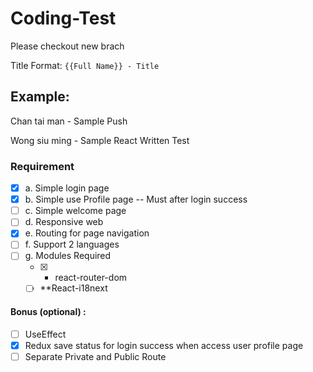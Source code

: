 # Coding-Test

Please checkout new brach

Title Format: `{{Full Name}} - Title`

## Example:

  Chan tai man - Sample Push
  
  Wong siu ming - Sample React Written Test
### Requirement

- [x] a. Simple login page
- [x] b. Simple use Profile page
                     -- Must after login success
- [ ] c. Simple welcome page
- [ ] d. Responsive web
- [x] e. Routing for page navigation
- [ ] f.  Support 2 languages
- [ ] g.  Modules Required
     - [x] * react-router-dom
     - [ ] **React-i18next  

#### Bonus (optional) :

- [ ] UseEffect
- [x] Redux save status for login success when access user profile page
- [ ] Separate Private and Public Route